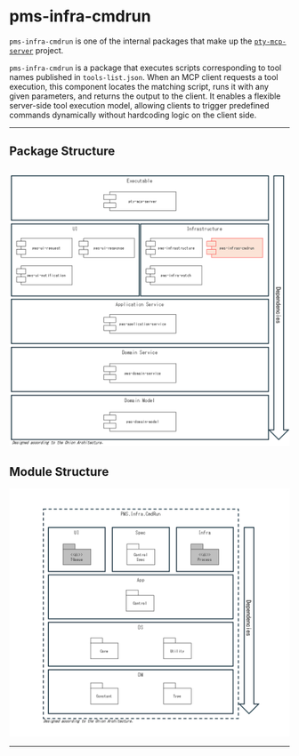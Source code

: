 # pms-infra-cmdrun

`pms-infra-cmdrun` is one of the internal packages that make up the [`pty-mcp-server`](https://github.com/phoityne/pty-mcp-server) project.

`pms-infra-cmdrun` is a package that executes scripts corresponding to tool names published in `tools-list.json`. When an MCP client requests a tool execution, this component locates the matching script, runs it with any given parameters, and returns the output to the client. It enables a flexible server-side tool execution model, allowing clients to trigger predefined commands dynamically without hardcoding logic on the client side. 

---

## Package Structure
![Package Structure](https://raw.githubusercontent.com/phoityne/pms-infra-cmdrun/main/docs/01_package_structure.png)
---

## Module Structure
![Module Structure](https://raw.githubusercontent.com/phoityne/pms-infra-cmdrun/main/docs/02_module_structure.png)

---
